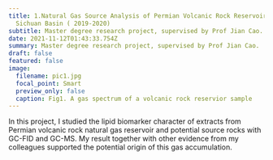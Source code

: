 ```yaml
---
title: 1.Natural Gas Source Analysis of Permian Volcanic Rock Reservoir of
  Sichuan Basin ( 2019-2020)
subtitle: Master degree research project, supervised by Prof Jian Cao.
date: 2021-11-12T01:43:33.754Z
summary: Master degree research project, supervised by Prof Jian Cao.
draft: false
featured: false
image:
  filename: pic1.jpg
  focal_point: Smart
  preview_only: false
  caption: Fig1. A gas spectrum of a volcanic rock reservior sample
---
```

In this project, I studied the lipid biomarker character of extracts from Permian volcanic rock natural gas reservoir and potential source rocks with GC-FID and GC-MS. My result together with other evidence from my colleagues supported the potential origin of this gas accumulation.